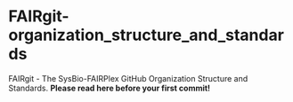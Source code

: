 # FAIRgit-organization_structure_and_standards
FAIRgit - The SysBio-FAIRPlex GitHub Organization Structure and Standards.  **Please read here before your first commit!**
